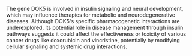 The gene DOK5 is involved in insulin signaling and neural development, which may influence therapies for metabolic and neurodegenerative diseases. Although DOK5's specific pharmacogenetic interactions are underexplored, its potential role in disease management through insulin pathways suggests it could affect the effectiveness or toxicity of various cancer drugs like doxorubicin and vincristine, potentially by modifying cellular signaling and systemic drug interactions.